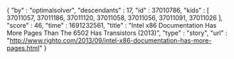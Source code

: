 {
  "by" : "optimalsolver",
  "descendants" : 17,
  "id" : 37010786,
  "kids" : [ 37011057, 37011186, 37011120, 37011058, 37011056, 37011091, 37011026 ],
  "score" : 46,
  "time" : 1691232561,
  "title" : "Intel x86 Documentation Has More Pages Than The 6502 Has Transistors (2013)",
  "type" : "story",
  "url" : "http://www.righto.com/2013/09/intel-x86-documentation-has-more-pages.html"
}
